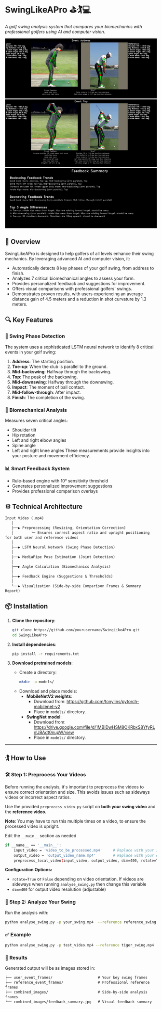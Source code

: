 # SwingLikeAPro ⛳🏌️💻

_A golf swing analysis system that compares your biomechanics with professional golfers using AI and computer vision._

![Address Comparison](example_output/Address_comparison.jpg)
![Top Comparison](example_output/Top_comparison.jpg)
![Feedback Summary](example_output/feedback_summary.jpg)

## 🚀 Overview

SwingLikeAPro is designed to help golfers of all levels enhance their swing mechanics. By leveraging advanced AI and computer vision, it:
- Automatically detects 8 key phases of your golf swing, from address to finish.
- Analyzes 7 critical biomechanical angles to assess your form.
- Provides personalized feedback and suggestions for improvement.
- Offers visual comparisons with professional golfers' swings.
- Demonstrates proven results, with users experiencing an average distance gain of 4.5 meters and a reduction in shot curvature by 1.3 meters.


## 🔍 Key Features

### 🎯 Swing Phase Detection
The system uses a sophisticated LSTM neural network to identify 8 critical events in your golf swing:
1. **Address**: The starting position.
2. **Toe-up**: When the club is parallel to the ground.
3. **Mid-backswing**: Halfway through the backswing.
4. **Top**: The peak of the backswing.
5. **Mid-downswing**: Halfway through the downswing.
6. **Impact**: The moment of ball contact.
7. **Mid-follow-through**: After impact.
8. **Finish**: The completion of the swing.

### 📐 Biomechanical Analysis
Measures seven critical angles:
- Shoulder tilt
- Hip rotation
- Left and right elbow angles
- Spine angle
- Left and right knee angles
These measurements provide insights into your posture and movement efficiency.

### 📊 Smart Feedback System
- Rule-based engine with 10° sensitivity threshold
- Generates personalized improvement suggestions
- Provides professional comparison overlays

## ⚙️ Technical Architecture

```
Input Video (.mp4)
   │
   ├──▶ Preprocessing (Resizing, Orientation Correction)
   │        └─ Ensures correct aspect ratio and upright positioning for both user and reference videos
   │
   ├──▶ LSTM Neural Network (Swing Phase Detection)
   │
   ├──▶ MediaPipe Pose Estimation (Joint Detection)
   │
   ├──▶ Angle Calculation (Biomechanics Analysis)
   │
   ├──▶ Feedback Engine (Suggestions & Thresholds)
   │
   └──▶ Visualization (Side-by-side Comparison Frames & Summary Report)
```

## 📦 Installation

1. **Clone the repository**:
   ```bash
   git clone https://github.com/yourusername/SwingLikeAPro.git
   cd SwingLikeAPro
   ```

2. **Install dependencies**:
   ```bash
   pip install -r requirements.txt
   ```

3. **Download pretrained models**:
   - Create a directory:
     ```bash
     mkdir -p models/
     ```
   - Download and place models:
     - **MobileNetV2 weights**:
       - Download from: https://github.com/tonylins/pytorch-mobilenet-v2
       - Place in `models/` directory.
     - **SwingNet model**:
       - Download from: https://drive.google.com/file/d/1MBIDwHSM8OKRbxS8YfyRLnUBAdt0nupW/view
       - Place in `models/` directory.

---

## 🏌️ How to Use

### 🛠️ Step 1: Preprocess Your Videos

Before running the analysis, it's important to preprocess the videos to ensure correct orientation and size. This avoids issues such as sideways videos or incorrect aspect ratios.

Use the provided `preprocess_video.py` script on **both your swing video** and the **reference video**.

**Note**: You may have to run this multiple times on a video, to ensure the processed video is upright.

Edit the `__main__` section as needed
```bash
if __name__ == '__main__':
    input_video = 'video_to_be_processed.mp4'     # Replace with your input file path
    output_video = 'output_video_name.mp4'        # Replace with your desired output path
    preprocess_local_video(input_video, output_video, dim=400, rotate=True)
```

**Configuration Options:**
- `rotate=True` or `False` depending on video orientation. If videos are sideways when running `analyse_swing.py` then change this variable
- `dim=400` for output video resolution (adjustable)

### 🎥 Step 2: Analyze Your Swing

Run the analysis with:

```bash
python analyse_swing.py -p your_swing.mp4  --reference reference_swing.mp4
```

### ✅ Example

```bash
python analyse_swing.py -p test_video.mp4 --reference tiger_swing.mp4
```

### 📁 Results

Generated output will be as images stored in:

```
├── user_event_frames/                     # Your key swing frames
├── reference_event_frames/                # Professional reference frames
├── combined_images/                       # Side-by-side analysis frames
└── combined_images/feedback_summary.jpg   # Visual feedback summary
```
